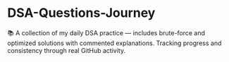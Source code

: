 # DSA-Questions-Journey
📚 A collection of my daily DSA practice — includes brute-force and optimized solutions with commented explanations. Tracking progress and consistency through real GitHub activity.
